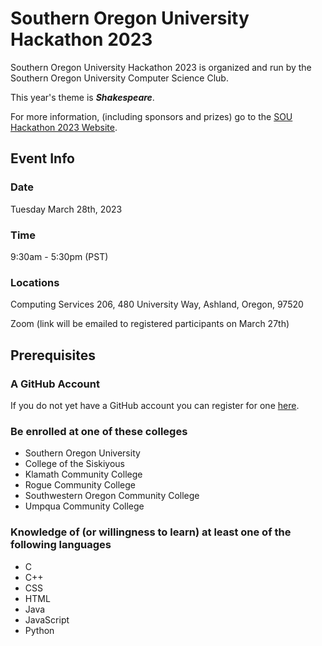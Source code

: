 # Southern Oregon University Hackathon 2023

Southern Oregon University Hackathon 2023 is organized and run by the Southern Oregon University Computer Science Club.

This year's theme is ***Shakespeare***.

For more information, (including sponsors and prizes) go to the [SOU Hackathon 2023 Website](https://nimogen.github.io/SOU2023Hackathon).

## Event Info
### Date

Tuesday March 28th, 2023

### Time
9:30am - 5:30pm (PST)

### Locations
Computing Services 206, 480 University Way, Ashland, Oregon, 97520

Zoom (link will be emailed to registered participants on March 27th)

## Prerequisites
### A GitHub Account

If you do not yet have a GitHub account you can register for one [here](https://github.com/signup).

### Be enrolled at one of these colleges

* Southern Oregon University
* College of the Siskiyous
* Klamath Community College
* Rogue Community College
* Southwestern Oregon Community College
* Umpqua Community College

### Knowledge of (or willingness to learn) at least one of the following languages

* C
* C++
* CSS
* HTML
* Java
* JavaScript
* Python
